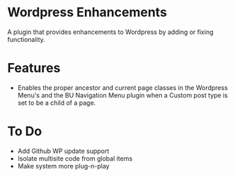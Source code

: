 Wordpress Enhancements
======================

A plugin that provides enhancements to Wordpress by adding or fixing functionality.


Features
========
* Enables the proper ancestor and current page classes in the Wordpress Menu's and the BU Navigation Menu plugin when a Custom post type is set to be a child of a page.


To Do
=====
- Add Github WP update support
- Isolate multisite code from global items
- Make system more plug-n-play
